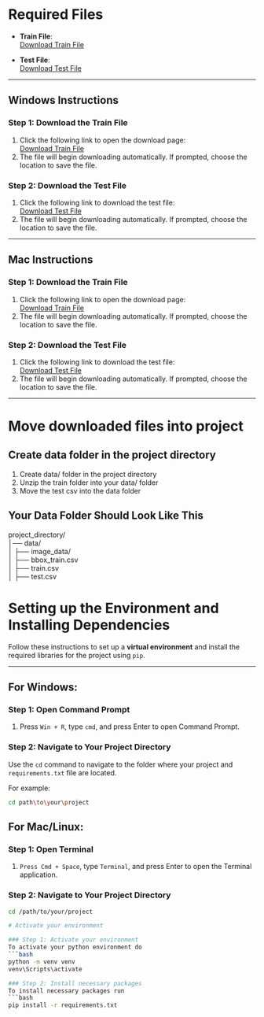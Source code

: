 # Required Files

- **Train File**:  
  [Download Train File](https://drive.usercontent.google.com/download?id=1_WqUew2CdIfAY2oPh7kOZqgtXDtLa6CN&export=download&authuser=0)
  
- **Test File**:  
  [Download Test File](https://datahack-prod.s3.amazonaws.com/test_file/test_Rj9YEaI.csv)

---

## **Windows Instructions**

### Step 1: Download the Train File
1. Click the following link to open the download page:  
   [Download Train File](https://drive.usercontent.google.com/download?id=1_WqUew2CdIfAY2oPh7kOZqgtXDtLa6CN&export=download&authuser=0)
2. The file will begin downloading automatically. If prompted, choose the location to save the file.

### Step 2: Download the Test File
1. Click the following link to download the test file:  
   [Download Test File](https://datahack-prod.s3.amazonaws.com/test_file/test_Rj9YEaI.csv)
2. The file will begin downloading automatically. If prompted, choose the location to save the file.

---

## **Mac Instructions**

### Step 1: Download the Train File
1. Click the following link to open the download page:  
   [Download Train File](https://drive.usercontent.google.com/download?id=1_WqUew2CdIfAY2oPh7kOZqgtXDtLa6CN&export=download&authuser=0)
2. The file will begin downloading automatically. If prompted, choose the location to save the file.

### Step 2: Download the Test File
1. Click the following link to download the test file:  
   [Download Test File](https://datahack-prod.s3.amazonaws.com/test_file/test_Rj9YEaI.csv)
2. The file will begin downloading automatically. If prompted, choose the location to save the file.

---

# Move downloaded files into project

## Create data folder in the project directory
1.  Create data/ folder in the project directory
2.  Unzip the train folder into your data/ folder
3.  Move the test csv into the data folder

## Your Data Folder Should Look Like This

project_directory/<br>
│── data/<br>
│   ├── image_data/<br>
│   ├── bbox_train.csv<br>
│   ├── train.csv<br>
│   ├── test.csv<br>


# Setting up the Environment and Installing Dependencies

Follow these instructions to set up a **virtual environment** and install the required libraries for the project using `pip`.

---

## **For Windows:**

### Step 1: Open Command Prompt
1. Press `Win + R`, type `cmd`, and press Enter to open Command Prompt.

### Step 2: Navigate to Your Project Directory
Use the `cd` command to navigate to the folder where your project and `requirements.txt` file are located. 

For example:
```bash
cd path\to\your\project
```

## **For Mac/Linux:**

### Step 1: Open Terminal
1. `Press Cmd + Space`, type `Terminal`, and press Enter to open the Terminal application.

### Step 2: Navigate to Your Project Directory
```bash
cd /path/to/your/project

# Activate your environment

### Step 1: Activate your environment
To activate your python environment do
```bash
python -m venv venv
venv\Scripts\activate

### Step 2: Install necessary packages
To install necessary packages run
```bash
pip install -r requirements.txt
